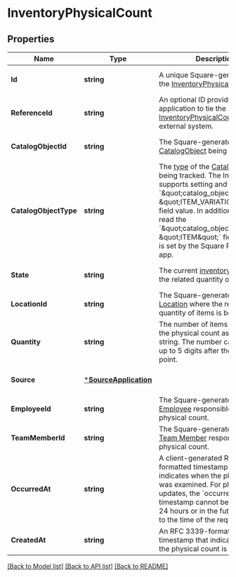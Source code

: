 # InventoryPhysicalCount

## Properties
Name | Type | Description | Notes
------------ | ------------- | ------------- | -------------
**Id** | **string** | A unique Square-generated ID for the [InventoryPhysicalCount](https://developer.squareup.com/reference/square_2024-07-17/objects/InventoryPhysicalCount). | [optional] [default to null]
**ReferenceId** | **string** | An optional ID provided by the application to tie the [InventoryPhysicalCount](https://developer.squareup.com/reference/square_2024-07-17/objects/InventoryPhysicalCount) to an external system. | [optional] [default to null]
**CatalogObjectId** | **string** | The Square-generated ID of the [CatalogObject](https://developer.squareup.com/reference/square_2024-07-17/objects/CatalogObject) being tracked. | [optional] [default to null]
**CatalogObjectType** | **string** | The [type](https://developer.squareup.com/reference/square_2024-07-17/enums/CatalogObjectType) of the [CatalogObject](https://developer.squareup.com/reference/square_2024-07-17/objects/CatalogObject) being tracked.   The Inventory API supports setting and reading the &#x60;\&quot;catalog_object_type\&quot;: \&quot;ITEM_VARIATION\&quot;&#x60; field value.  In addition, it can also read the &#x60;\&quot;catalog_object_type\&quot;: \&quot;ITEM\&quot;&#x60; field value that is set by the Square Restaurants app. | [optional] [default to null]
**State** | **string** | The current [inventory state](https://developer.squareup.com/reference/square_2024-07-17/enums/InventoryState) for the related quantity of items. | [optional] [default to null]
**LocationId** | **string** | The Square-generated ID of the [Location](https://developer.squareup.com/reference/square_2024-07-17/objects/Location) where the related quantity of items is being tracked. | [optional] [default to null]
**Quantity** | **string** | The number of items affected by the physical count as a decimal string. The number can support up to 5 digits after the decimal point. | [optional] [default to null]
**Source** | [***SourceApplication**](SourceApplication.md) |  | [optional] [default to null]
**EmployeeId** | **string** | The Square-generated ID of the [Employee](https://developer.squareup.com/reference/square_2024-07-17/objects/Employee) responsible for the physical count. | [optional] [default to null]
**TeamMemberId** | **string** | The Square-generated ID of the [Team Member](https://developer.squareup.com/reference/square_2024-07-17/objects/TeamMember) responsible for the physical count. | [optional] [default to null]
**OccurredAt** | **string** | A client-generated RFC 3339-formatted timestamp that indicates when the physical count was examined. For physical count updates, the &#x60;occurred_at&#x60; timestamp cannot be older than 24 hours or in the future relative to the time of the request. | [optional] [default to null]
**CreatedAt** | **string** | An RFC 3339-formatted timestamp that indicates when the physical count is received. | [optional] [default to null]

[[Back to Model list]](../README.md#documentation-for-models) [[Back to API list]](../README.md#documentation-for-api-endpoints) [[Back to README]](../README.md)

